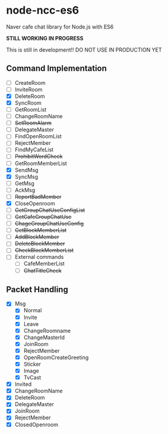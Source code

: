 # node-ncc-es6
Naver cafe chat library for Node.js with ES6

**STILL WORKING IN PROGRESS**

This is still in development!! DO NOT USE IN PRODUCTION YET

## Command Implementation
- [ ] CreateRoom
- [ ] InviteRoom
- [x] DeleteRoom
- [x] SyncRoom
- [ ] GetRoomList
- [ ] ChangeRoomName
- [ ] ~~SetRoomAlarm~~
- [ ] DelegateMaster
- [ ] FindOpenRoomList
- [ ] RejectMember
- [ ] FindMyCafeList
- [ ] ~~ProhibitWordCheck~~
- [ ] GetRoomMemberList
- [x] SendMsg
- [x] SyncMsg
- [ ] GetMsg
- [ ] AckMsg
- [ ] ~~ReportBadMember~~
- [x] CloseOpenroom
- [ ] ~~GetGroupChatUseConfigList~~
- [ ] ~~GetCafeGroupChatUse~~
- [ ] ~~ChageGroupChatUseConfig~~
- [ ] ~~GetBlockMemberList~~
- [ ] ~~AddBlockMember~~
- [ ] ~~DeleteBlockMember~~
- [ ] ~~CheckBlockMemberList~~
- [ ] External commands
  - [ ] CafeMemberList
  - [ ] ~~ChatTitleCheck~~

## Packet Handling
- [x] Msg
  - [x] Normal
  - [x] Invite
  - [x] Leave
  - [x] ChangeRoomname
  - [x] ChangeMasterId
  - [x] JoinRoom
  - [x] RejectMember
  - [x] OpenRoomCreateGreeting
  - [x] Sticker
  - [x] Image
  - [x] TvCast
- [x] Invited
- [x] ChangeRoomName
- [x] DeleteRoom
- [x] DelegateMaster
- [x] JoinRoom
- [x] RejectMember
- [x] ClosedOpenroom
